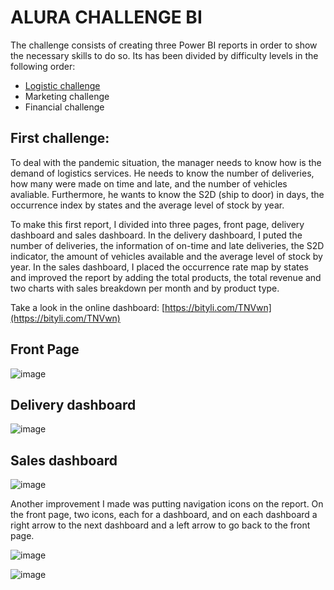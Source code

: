 # ALURA CHALLENGE BI

The challenge consists of creating three Power BI reports in order to show the necessary skills to do so. Its has been divided by difficulty levels in the following order:

 - [Logistic challenge](https://www.alura.com.br/challenges/bi/semana-01-logistica)
 - Marketing challenge
 - Financial challenge

## First challenge:
To deal with the pandemic situation, the manager needs to know how is the demand of logistics services. He needs to know the number of deliveries, how many were made on time and late, and the number of vehicles avaliable. Furthermore, he wants to know the S2D (ship to door) in days, the occurrence index by states and the average level of stock by year.

To make this first report, I divided into three pages, front page, delivery dashboard and sales dashboard.
In the delivery dashboard, I puted the number of deliveries, the information of on-time and late deliveries, the S2D indicator, the amount of vehicles available and the average level of stock by year.
In the sales dashboard, I placed the occurrence rate map by states and improved the report by adding the total products, the total revenue and two charts with sales breakdown per month and by product type.

Take a look in the online dashboard: [https://bityli.com/TNVwn](https://bityli.com/TNVwn)

## Front Page
![image](https://user-images.githubusercontent.com/77294637/158210901-793b5710-20a5-4fe2-9d3a-def88b37ab2b.png)

## Delivery dashboard
![image](https://user-images.githubusercontent.com/77294637/158215849-0508965c-7ce7-4326-b1b6-d55bf37b132e.png)

## Sales dashboard
![image](https://user-images.githubusercontent.com/77294637/158215950-e5871c9f-285c-415c-9ec5-393520e5389b.png)

Another improvement I made was putting navigation icons on the report. On the front page, two icons, each for a dashboard, and on each dashboard a right arrow to the next dashboard and a left arrow to go back to the front page.

![image](https://user-images.githubusercontent.com/77294637/158219018-4fd6ac2a-c61f-4885-a0d7-dde5123c7afc.png)

![image](https://user-images.githubusercontent.com/77294637/158218541-f7b77037-ec9e-4505-b61c-bce303c3c246.png)



